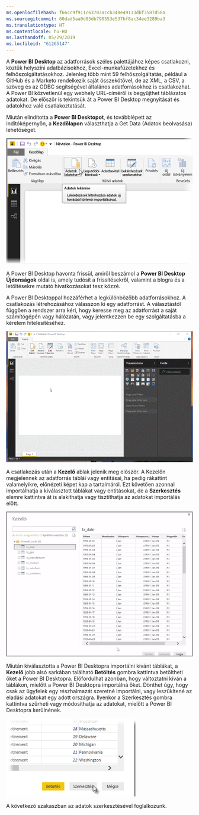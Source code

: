 ```yaml
---
ms.openlocfilehash: f66cc9f911c63703accb348e49133dbf3587d58a
ms.sourcegitcommit: 60dad5aa0d85db790553e537bf8ac34ee3289ba3
ms.translationtype: HT
ms.contentlocale: hu-HU
ms.lasthandoff: 05/29/2019
ms.locfileid: "61265147"
---
```

A **Power BI Desktop** az adatforrások széles palettájához képes csatlakozni, köztük helyszíni adatbázisokhoz, Excel-munkafüzetekhez és felhőszolgáltatásokhoz. Jelenleg több mint 59 felhőszolgáltatás, például a GitHub és a Marketo rendelkezik saját összekötővel, de az XML, a CSV, a szöveg és az ODBC segítségével általános adatforrásokhoz is csatlakozhat. A Power BI közvetlenül egy webhely URL-címéről is begyűjthet táblázatos adatokat. De először is tekintsük át a Power BI Desktop megnyitását és adatokhoz való csatlakoztatását.

Miután elindította a **Power BI Desktopot**, és továbblépett az indítóképernyőn, a **Kezdőlapon** választhatja a Get Data (Adatok beolvasása) lehetőséget.

![](media/1-2-connect-to-data-sources-in-power-bi-desktop/1-2_1.png)

A Power BI Desktop havonta frissül, amiről beszámol a **Power BI Desktop Újdonságok** oldal is, amely tudósít a frissítésekről, valamint a blogra és a letöltésekre mutató hivatkozásokat tesz közzé.

A Power BI Desktoppal hozzáférhet a legkülönbözőbb adatforrásokhoz. A csatlakozás létrehozásához válasszon ki egy adatforrást. A választástól függően a rendszer arra kéri, hogy keresse meg az adatforrást a saját számítógépén vagy hálózatán, vagy jelentkezzen be egy szolgáltatásba a kérelem hitelesítéséhez.

![](media/1-2-connect-to-data-sources-in-power-bi-desktop/1-2_2.gif)

A csatlakozás után a **Kezelő** ablak jelenik meg először. A Kezelőn megjelennek az adatforrás táblái vagy entitásai, ha pedig rákattint valamelyikre, előnézeti képet kap a tartalmáról. Ezt követően azonnal importálhatja a kiválasztott táblákat vagy entitásokat, de a **Szerkesztés** elemre kattintva át is alakíthatja vagy tisztíthatja az adatokat importálás előtt.

![](media/1-2-connect-to-data-sources-in-power-bi-desktop/1-2_3.png)

Miután kiválasztotta a Power BI Desktopra importálni kívánt táblákat, a **Kezelő** jobb alsó sarkában található **Betöltés** gombra kattintva betöltheti őket a Power BI Desktopra. Előfordulhat azonban, hogy változtatni kíván a táblákon, mielőtt a Power BI Desktopra importálná őket. Dönthet úgy, hogy csak az ügyfelek egy részhalmazát szeretné importálni, vagy leszűkítené az eladási adatokat egy adott országra. Ilyenkor a Szerkesztés gombra kattintva szűrheti vagy módosíthatja az adatokat, mielőtt a Power BI Desktopra kerülnének.

![](media/1-2-connect-to-data-sources-in-power-bi-desktop/1-2_4.png)

A következő szakaszban az adatok szerkesztésével foglalkozunk.

